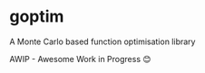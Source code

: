 # goptim
A Monte Carlo based function optimisation library

AWIP - Awesome Work in Progress :blush:
